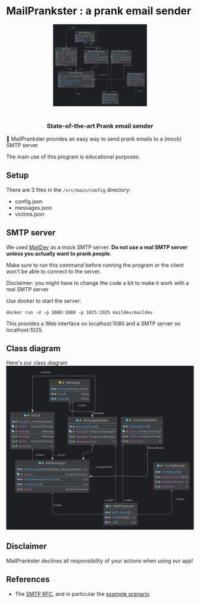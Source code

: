 MailPrankster : a prank email sender
=============

<p align="center">
  <picture>
    <source media="(prefers-color-scheme: dark)" srcset="figures/classDiagramDark.png">
    <source media="(prefers-color-scheme: light)" srcset="figures/classDiagramLight.png">
    <img alt="MailPrankster logo" src="figures/classDiagramDark.png" width="50%" height="50%" style="max-width: 100%;">
  </picture>
  <br/>
  <br/>
</p>

<h3 align="center">
    <p>State-of-the-art Prank email sender</p>
</h3>

📧 MailPrankster provides an easy way to send prank emails to a (mock) SMTP server 

The main use of this program is educational purposes.

Setup
-----------

There are 3 files in the `/src/main/config` directory:

<ul>
<li>config.json</li>
<li>messages.json</li>
<li>victims.json</li>
</ul>


SMTP server
-----------

We used [MailDev](https://github.com/maildev/maildev) as a mock SMTP server.  **Do not use a real SMTP server unless you actually want to prank people**.

Make sure to run this command before running the program or the client won't be able to connect to the server.

Disclaimer: you might have to change the code a bit to make it work with a real SMTP server<br>

Use docker to start the server:

    docker run -d -p 1080:1080 -p 1025:1025 maildev/maildev

This provides a Web interface on localhost:1080 and a SMTP server on localhost:1025.


Class diagram
----------

Here's our class diagram
<picture>
  <source media="(prefers-color-scheme: dark)" srcset="figures/classDiagramDark.png" />
  <source media="(prefers-color-scheme: light)" srcset="figures/classDiagramLight.png" />
  <img alt="class diagram" src="figures/classDiagramDark.png" />
</picture>


Disclaimer
----------

MailPrankster declines all responsibility of your actions when using our app!

References
----------

* The [SMTP RFC](<https://tools.ietf.org/html/rfc5321#appendix-D>), and in particular the [example scenario](<https://tools.ietf.org/html/rfc5321#appendix-D>)
